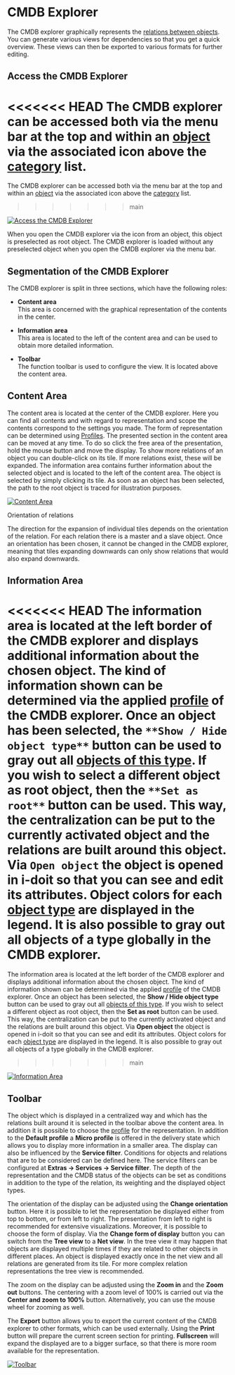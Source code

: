 # CMDB Explorer

The CMDB explorer graphically represents the [relations between objects](../../basics/object-relations.md). You can generate various views for dependencies so that you get a quick overview. These views can then be exported to various formats for further editing.

Access the CMDB Explorer
------------------------

<<<<<<< HEAD
The CMDB explorer can be accessed both via the menu bar at the top and within an [object](../../basics/structure-of-the-it-documentation.md) via the associated icon above the [category](/display/en/Glossary) list.
=======
The CMDB explorer can be accessed both via the menu bar at the top and within an [object](../../basics/structure-of-the-it-documentation.md) via the associated icon above the [category](../../glossary.md) list.
>>>>>>> main

[![Access the CMDB Explorer](../../assets/images/en/evaluation/cmdb-explorer/1-ce.png)](../../assets/images/en/evaluation/cmdb-explorer/1-ce.png)

When you open the CMDB explorer via the icon from an object, this object is preselected as root object. The CMDB explorer is loaded without any preselected object when you open the CMDB explorer via the menu bar.

Segmentation of the CMDB Explorer
---------------------------------

The CMDB explorer is split in three sections, which have the following roles:

*   **Content area**  
    This area is concerned with the graphical representation of the contents in the center.
    
*   **Information** **area**  
    This area is located to the left of the content area and can be used to obtain more detailed information.
    
*   **Toolbar**  
    The function toolbar is used to configure the view. It is located above the content area.
    

Content Area
------------

The content area is located at the center of the CMDB explorer. Here you can find all contents and with regard to representation and scope the contents correspond to the settings you made. The form of representation can be determined using [Profiles](./profiles-in-the-cmdb-explorer.md). The presented section in the content area can be moved at any time. To do so click the free area of the presentation, hold the mouse button and move the display. To show more relations of an object you can double-click on its tile. If more relations exist, these will be expanded. The information area contains further information about the selected object and is located to the left of the content area. The object is selected by simply clicking its tile. As soon as an object has been selected, the path to the root object is traced for illustration purposes.

[![Content Area](../../assets/images/en/evaluation/cmdb-explorer/2-ce.png)](../../assets/images/en/evaluation/cmdb-explorer/2-ce.png)

Orientation of relations

The direction for the expansion of individual tiles depends on the orientation of the relation. For each relation there is a master and a slave object. Once an orientation has been chosen, it cannot be changed in the CMDB explorer, meaning that tiles expanding downwards can only show relations that would also expand downwards.

Information Area
----------------

<<<<<<< HEAD
The information area is located at the left border of the CMDB explorer and displays additional information about the chosen object. The kind of information shown can be determined via the applied [profile](/display/en/Profiles+in+the+CMDB+Explorer) of the CMDB explorer. Once an object has been selected, the `**Show / Hide object type**` button can be used to gray out all [objects of this type](../../basics/structure-of-the-it-documentation.md). If you wish to select a different object as root object, then the `**Set as root**` button can be used. This way, the centralization can be put to the currently activated object and the relations are built around this object. Via **`Open object`** the object is opened in i-doit so that you can see and edit its attributes. Object colors for each [object type](/display/en/Glossary) are displayed in the legend. It is also possible to gray out all objects of a type globally in the CMDB explorer.
=======
The information area is located at the left border of the CMDB explorer and displays additional information about the chosen object. The kind of information shown can be determined via the applied [profile](./profiles-in-the-cmdb-explorer.md) of the CMDB explorer. Once an object has been selected, the **Show / Hide object type** button can be used to gray out all [objects of this type](../../basics/structure-of-the-it-documentation.md). If you wish to select a different object as root object, then the **Set as root** button can be used. This way, the centralization can be put to the currently activated object and the relations are built around this object. Via **Open object** the object is opened in i-doit so that you can see and edit its attributes. Object colors for each [object type](../../glossary.md) are displayed in the legend. It is also possible to gray out all objects of a type globally in the CMDB explorer.
>>>>>>> main

[![Information Area](../../assets/images/en/evaluation/cmdb-explorer/3-ce.png)](../../assets/images/en/evaluation/cmdb-explorer/3-ce.png)

Toolbar
-------

The object which is displayed in a centralized way and which has the relations built around it is selected in the toolbar above the content area. In addition it is possible to choose the [profile](./profiles-in-the-cmdb-explorer.md) for the representation. In addition to the **Default profile** a **Micro profile** is offered in the delivery state which allows you to display more information in a smaller area. The display can also be influenced by the **Service filter**. Conditions for objects and relations that are to be considered can be defined here. The service filters can be configured at **Extras → Services → Service filter**. The depth of the representation and the CMDB status of the objects can be set as conditions in addition to the type of the relation, its weighting and the displayed object types.

The orientation of the display can be adjusted using the **Change orientation** button. Here it is possible to let the representation be displayed either from top to bottom, or from left to right. The presentation from left to right is recommended for extensive visualizations. Moreover, it is possible to choose the form of display. Via the **Change form of display** button you can switch from the **Tree view** to a **Net view**. In the tree view it may happen that objects are displayed multiple times if they are related to other objects in different places. An object is displayed exactly once in the net view and all relations are generated from its tile. For more complex relation representations the tree view is recommended.

The zoom on the display can be adjusted using the **Zoom in** and the **Zoom out** buttons. The centering with a zoom level of 100% is carried out via the **Center and zoom to 100%** button. Alternatively, you can use the mouse wheel for zooming as well.

The **Export** button allows you to export the current content of the CMDB explorer to other formats, which can be used externally. Using the **Print** button will prepare the current screen section for printing. **Fullscreen** will expand the displayed are to a bigger surface, so that there is more room available for the representation.

[![Toolbar](../../assets/images/en/evaluation/cmdb-explorer/4-ce.png)](../../assets/images/en/evaluation/cmdb-explorer/4-ce.png)